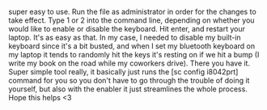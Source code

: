 super easy to use. Run the file as administrator in order for the changes to take effect. Type 1 or 2 into the command line, depending on 
whether you would like to enable or disable the keyboard. Hit enter, and restart your laptop. 
It's as easy as that. In my case, I needed to disable my built-in keyboard since it's a bit busted, and when I set my bluetooth keyboard on my 
laptop it tends to randomly hit the keys it's resting on if we hit a bump (I write my book on the road while my coworkers drive). 
There you have it. Super simple tool really, it basically just runs the [sc config i8042prt] command for you so you don't have to 
go through the trouble of doing it yourself, but also with the enabler it just streamlines the whole process. Hope this helps <3
